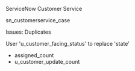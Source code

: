 ServiceNow Customer Service

sn_customerservice_case







Issues:
Duplicates

User 'u_customer_facing_status' to replace 'state'
- assigned_count
- u_customer_update_count
